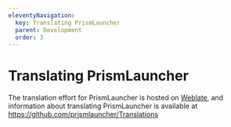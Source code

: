 ```yaml
---
eleventyNavigation:
  key: Translating PrismLauncher
  parent: Development
  order: 3
--- 
```


# Translating PrismLauncher

The translation effort for PrismLauncher is hosted on [Weblate](https://hosted.weblate.org/projects/prismlauncher/launcher/), and information about translating PrismLauncher is available at <https://github.com/prismlauncher/Translations>
